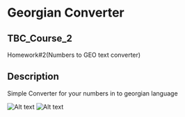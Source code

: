 # Georgian Converter
## TBC_Course_2
Homework#2(Numbers to GEO text converter)

## Description

Simple Converter for your numbers in to georgian language

![Alt text](https://firebasestorage.googleapis.com/v0/b/metaplayer-6d01c.appspot.com/o/play_store_512.png?alt=media&token=c26f1c03-f76d-4eb8-a37b-57d162e63fe0)
![Alt text](https://firebasestorage.googleapis.com/v0/b/metaplayer-6d01c.appspot.com/o/image_2022-06-18_195231261.png?alt=media&token=7c420429-ee36-4568-82c7-52779a4d0d2a)
